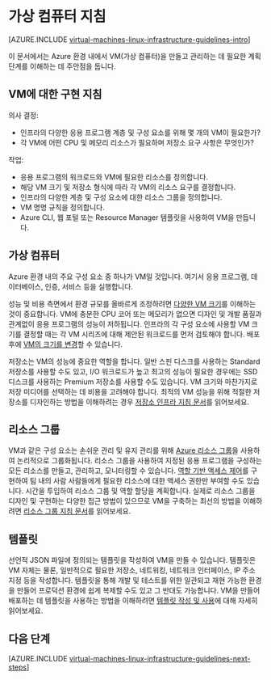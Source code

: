 <properties
	pageTitle="Linux 가상 컴퓨터 지침 | Microsoft Azure"
	description="Azure에서 Linux 가상 컴퓨터를 배포하기 위한 핵심 디자인 및 구현 지침에 대해 알아봅니다."
	documentationCenter=""
	services="virtual-machines-linux"
	authors="iainfoulds"
	manager="timlt"
	editor=""
	tags="azure-resource-manager"/>

<tags
	ms.service="virtual-machines-linux"
	ms.workload="infrastructure-services"
	ms.tgt_pltfrm="vm-linux"
	ms.devlang="na"
	ms.topic="article"
	ms.date="09/08/2016"
	ms.author="iainfou"/>

# 가상 컴퓨터 지침

[AZURE.INCLUDE [virtual-machines-linux-infrastructure-guidelines-intro](../../includes/virtual-machines-linux-infrastructure-guidelines-intro.md)]

이 문서에서는 Azure 환경 내에서 VM(가상 컴퓨터)을 만들고 관리하는 데 필요한 계획 단계를 이해하는 데 주안점을 둡니다.

## VM에 대한 구현 지침
의사 결정:

- 인프라의 다양한 응용 프로그램 계층 및 구성 요소를 위해 몇 개의 VM이 필요한가?
- 각 VM에 어떤 CPU 및 메모리 리소스가 필요하며 저장소 요구 사항은 무엇인가?

작업:

- 응용 프로그램의 워크로드와 VM에 필요한 리소스를 정의합니다.
- 해당 VM 크기 및 저장소 형식에 따라 각 VM의 리소스 요구를 결정합니다.
- 인프라의 다양한 계층 및 구성 요소에 대한 리소스 그룹을 정의합니다.
- VM 명명 규칙을 정의합니다.
- Azure CLI, 웹 포털 또는 Resource Manager 템플릿을 사용하여 VM을 만듭니다.

## 가상 컴퓨터

Azure 환경 내의 주요 구성 요소 중 하나가 VM일 것입니다. 여기서 응용 프로그램, 데이터베이스, 인증, 서비스 등을 실행합니다.

성능 및 비용 측면에서 환경 규모를 올바르게 조정하려면 [다양한 VM 크기](virtual-machines-linux-sizes.md)를 이해하는 것이 중요합니다. VM에 충분한 CPU 코어 또는 메모리가 없으면 디자인 및 개발 품질과 관계없이 응용 프로그램의 성능이 저하됩니다. 인프라의 각 구성 요소에 사용할 VM 크기를 결정할 때는 각 VM 시리즈에 대해 제안된 워크로드를 먼저 검토해야 합니다. 배포 후에 [VM의 크기를 변경](virtual-machines-linux-change-vm-size.md)할 수 있습니다.

저장소는 VM의 성능에 중요한 역할을 합니다. 일반 스핀 디스크를 사용하는 Standard 저장소를 사용할 수도 있고, I/O 워크로드가 높고 최고의 성능이 필요한 경우에는 SSD 디스크를 사용하는 Premium 저장소를 사용할 수도 있습니다. VM 크기와 마찬가지로 저장 미디어를 선택하는 데 비용을 고려해야 합니다. 최적의 VM 성능을 위해 적절한 저장소를 디자인하는 방법을 이해하려는 경우 [저장소 인프라 지침 문서](virtual-machines-linux-infrastructure-storage-solutions-guidelines.md)를 읽어보세요.


## 리소스 그룹
VM과 같은 구성 요소는 손쉬운 관리 및 유지 관리를 위해 [Azure 리소스 그룹](../resource-group-overview.md)을 사용하여 논리적으로 그룹화됩니다. 리소스 그룹을 사용하여 지정된 응용 프로그램을 구성하는 모든 리소스를 만들고, 관리하고, 모니터링할 수 있습니다. [역할 기반 액세스 제어](../active-directory/role-based-access-control-what-is.md)를 구현하여 팀 내의 사람 사람들에게 필요한 리소스에 대한 액세스 권한만 부여할 수도 있습니다. 시간을 투입하여 리소스 그룹 및 역할 할당을 계획합니다. 실제로 리소스 그룹을 디자인 및 구현하는 다양한 접근 방법이 있으므로 VM을 구축하는 최선의 방법을 이해하려면 [리소스 그룹 지침 문서](virtual-machines-linux-infrastructure-resource-groups-guidelines.md)를 읽어보세요.


## 템플릿 
선언적 JSON 파일에 정의되는 템플릿을 작성하여 VM을 만들 수 있습니다. 템플릿은 VM 자체는 물론, 일반적으로 필요한 저장소, 네트워킹, 네트워크 인터페이스, IP 주소 지정 등을 작성합니다. 템플릿을 통해 개발 및 테스트를 위한 일관되고 재현 가능한 환경을 만들어 프로덕션 환경에 쉽게 복제할 수도 있고 그 반대도 가능합니다. VM을 만들어 배포하는 데 템플릿을 사용하는 방법을 이해하려면 [템플릿 작성 및 사용](../resource-group-overview.md#template-deployment)에 대해 자세히 읽어보세요.


## 다음 단계
[AZURE.INCLUDE [virtual-machines-linux-infrastructure-guidelines-next-steps](../../includes/virtual-machines-linux-infrastructure-guidelines-next-steps.md)]

<!---HONumber=AcomDC_0914_2016-->